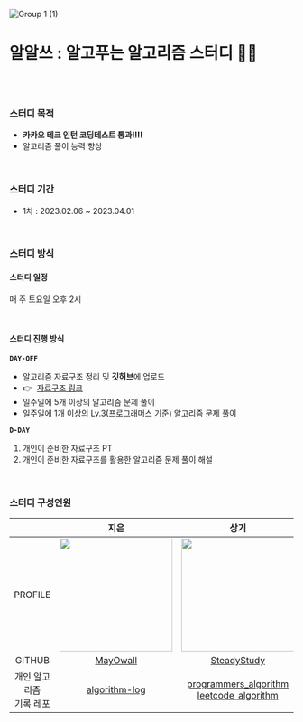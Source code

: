 

![Group 1 (1)](https://user-images.githubusercontent.com/97934878/217137252-5cd915d3-359d-4c80-957f-4dc81540e717.png)

# 알알쓰 : 알고푸는 알고리즘 스터디 🐣💛
<br>
<br>

### 스터디 목적
- **카카오 테크 인턴 코딩테스트 통과!!!!**
- 알고리즘 풀이 능력 향상

<br>

### 스터디 기간
- 1차 : 2023.02.06 ~ 2023.04.01

<br>

### 스터디 방식

#### **스터디 일정**

매 주 토요일 오후 2시

<br>

#### **스터디 진행 방식**

**`DAY-OFF`**

- 알고리즘 자료구조 정리 및 **깃허브**에 업로드
- 👉  [자료구조 링크](https://gyoogle.dev/blog/)
- 일주일에 5개 이상의 알고리즘 문제 풀이
- 일주일에 1개 이상의 Lv.3(프로그래머스 기준) 알고리즘 문제 풀이

**`D-DAY`**

1. 개인이 준비한 자료구조 PT
2. 개인이 준비한 자료구조를 활용한 알고리즘 문제 풀이 해설

<br>

### 스터디 구성인원

| |지은|상기|
|:------:|:---:|:---:|
|PROFILE|<img src="https://avatars.githubusercontent.com/u/97934878?v=4" width=200 />|<img src="https://avatars.githubusercontent.com/u/76620786?v=4" width=200 />|
|GITHUB|[MayOwall](https://github.com/MayOwall)|[SteadyStudy](https://github.com/Steadystudy)|
|개인 알고리즘<br>기록 레포|[algorithm-log](https://github.com/MayOwall/algorithm-log)|[programmers_algorithm](https://github.com/Steadystudy/programmers_algorithm)<br>[leetcode_algorithm](https://github.com/Steadystudy/leetcode_algorithm)|

<br>
<br>
